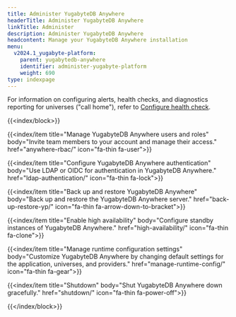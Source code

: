 ```yaml
---
title: Administer YugabyteDB Anywhere
headerTitle: Administer YugabyteDB Anywhere
linkTitle: Administer
description: Administer YugabyteDB Anywhere
headcontent: Manage your YugabyteDB Anywhere installation
menu:
  v2024.1_yugabyte-platform:
    parent: yugabytedb-anywhere
    identifier: administer-yugabyte-platform
    weight: 690
type: indexpage
---
```


For information on configuring alerts, health checks, and diagnostics reporting for universes ("call home"), refer to [Configure health check](../alerts-monitoring/set-up-alerts-health-check/#configure-health-check).

{{<index/block>}}

  {{<index/item
    title="Manage YugabyteDB Anywhere users and roles"
    body="Invite team members to your account and manage their access."
    href="anywhere-rbac/"
    icon="fa-thin fa-user">}}

  {{<index/item
    title="Configure YugabyteDB Anywhere authentication"
    body="Use LDAP or OIDC for authentication in YugabyteDB Anywhere."
    href="ldap-authentication/"
    icon="fa-thin fa-lock">}}

  {{<index/item
    title="Back up and restore YugabyteDB Anywhere"
    body="Back up and restore the YugabyteDB Anywhere server."
    href="back-up-restore-yp/"
    icon="fa-thin fa-arrow-down-to-bracket">}}

  {{<index/item
    title="Enable high availability"
    body="Configure standby instances of YugabyteDB Anywhere."
    href="high-availability/"
    icon="fa-thin fa-clone">}}

  {{<index/item
    title="Manage runtime configuration settings"
    body="Customize YugabyteDB Anywhere by changing default settings for the application, universes, and providers."
    href="manage-runtime-config/"
    icon="fa-thin fa-gear">}}

  {{<index/item
    title="Shutdown"
    body="Shut YugabyteDB Anywhere down gracefully."
    href="shutdown/"
    icon="fa-thin fa-power-off">}}

{{</index/block>}}

